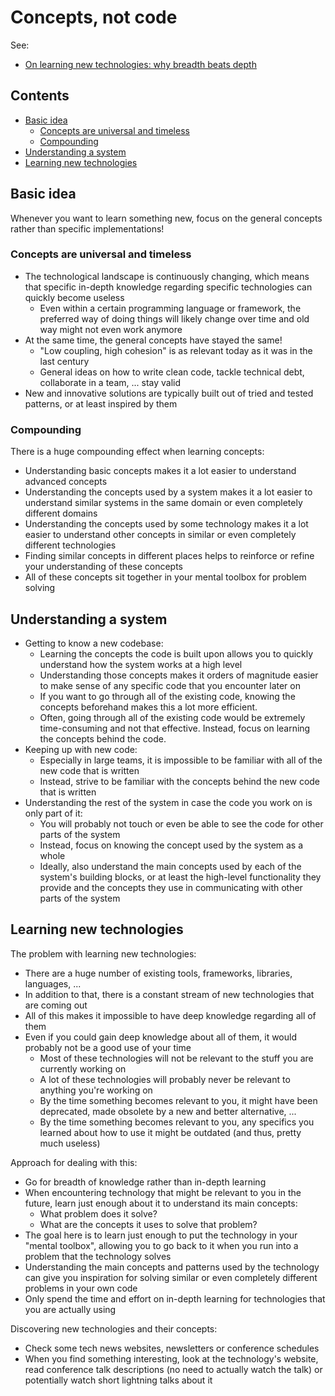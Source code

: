 # Concepts, not code

See:

-   [On learning new technologies: why breadth beats depth](https://codewithoutrules.com/2019/03/29/learn-new-technologies/)

## Contents

-   [Basic idea](#basic-idea)
    -   [Concepts are universal and timeless](#concepts-are-universal-and-timeless)
    -   [Compounding](#compounding)
-   [Understanding a system](#understanding-a-system)
-   [Learning new technologies](#learning-new-technologies)

## Basic idea

Whenever you want to learn something new, focus on the general concepts rather than specific implementations!

### Concepts are universal and timeless

-   The technological landscape is continuously changing, which means that specific in-depth knowledge regarding specific technologies can quickly become useless
    -   Even within a certain programming language or framework, the preferred way of doing things will likely change over time and old way might not even work anymore
-   At the same time, the general concepts have stayed the same!
    -   "Low coupling, high cohesion" is as relevant today as it was in the last century
    -   General ideas on how to write clean code, tackle technical debt, collaborate in a team, ... stay valid
-   New and innovative solutions are typically built out of tried and tested patterns, or at least inspired by them

### Compounding

There is a huge compounding effect when learning concepts:

-   Understanding basic concepts makes it a lot easier to understand advanced concepts
-   Understanding the concepts used by a system makes it a lot easier to understand similar systems in the same domain or even completely different domains
-   Understanding the concepts used by some technology makes it a lot easier to understand other concepts in similar or even completely different technologies
-   Finding similar concepts in different places helps to reinforce or refine your understanding of these concepts
-   All of these concepts sit together in your mental toolbox for problem solving

## Understanding a system

-   Getting to know a new codebase:
    -   Learning the concepts the code is built upon allows you to quickly understand how the system works at a high level
    -   Understanding those concepts makes it orders of magnitude easier to make sense of any specific code that you encounter later on
    -   If you want to go through all of the existing code, knowing the concepts beforehand makes this a lot more efficient.
    -   Often, going through all of the existing code would be extremely time-consuming and not that effective. Instead, focus on learning the concepts behind the code.
-   Keeping up with new code:
    -   Especially in large teams, it is impossible to be familiar with all of the new code that is written
    -   Instead, strive to be familiar with the concepts behind the new code that is written
-   Understanding the rest of the system in case the code you work on is only part of it:
    -   You will probably not touch or even be able to see the code for other parts of the system
    -   Instead, focus on knowing the concept used by the system as a whole
    -   Ideally, also understand the main concepts used by each of the system's building blocks, or at least the high-level functionality they provide and the concepts they use in communicating with other parts of the system

## Learning new technologies

The problem with learning new technologies:

-   There are a huge number of existing tools, frameworks, libraries, languages, ...
-   In addition to that, there is a constant stream of new technologies that are coming out
-   All of this makes it impossible to have deep knowledge regarding all of them
-   Even if you could gain deep knowledge about all of them, it would probably not be a good use of your time
    -   Most of these technologies will not be relevant to the stuff you are currently working on
    -   A lot of these technologies will probably never be relevant to anything you're working on
    -   By the time something becomes relevant to you, it might have been deprecated, made obsolete by a new and better alternative, ...
    -   By the time something becomes relevant to you, any specifics you learned about how to use it might be outdated (and thus, pretty much useless)

Approach for dealing with this:

-   Go for breadth of knowledge rather than in-depth learning
-   When encountering technology that might be relevant to you in the future, learn just enough about it to understand its main concepts:
    -   What problem does it solve?
    -   What are the concepts it uses to solve that problem?
-   The goal here is to learn just enough to put the technology in your "mental toolbox", allowing you to go back to it when you run into a problem that the technology solves
-   Understanding the main concepts and patterns used by the technology can give you inspiration for solving similar or even completely different problems in your own code
-   Only spend the time and effort on in-depth learning for technologies that you are actually using

Discovering new technologies and their concepts:

-   Check some tech news websites, newsletters or conference schedules
-   When you find something interesting, look at the technology's website, read conference talk descriptions (no need to actually watch the talk) or potentially watch short lightning talks about it
